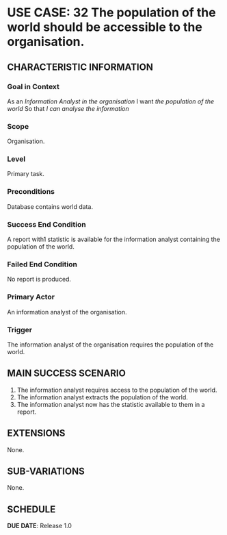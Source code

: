 # USE CASE: 32 The population of the world should be accessible to the organisation.

## CHARACTERISTIC INFORMATION

### Goal in Context

As an *Information Analyst in the organisation*
I want *the population of the world*
So that *I can analyse the information*

### Scope

Organisation.

### Level

Primary task.

### Preconditions

Database contains world data.

### Success End Condition

A report with1 statistic is available for the information analyst containing the population of the world.

### Failed End Condition

No report is produced.

### Primary Actor

An information analyst of the organisation.

### Trigger

The information analyst of the organisation requires the population of the world.

## MAIN SUCCESS SCENARIO

1. The information analyst requires access to the population of the world.
3. The information analyst extracts the population of the world.
4. The information analyst now has the statistic available to them in a report.

## EXTENSIONS

None.

## SUB-VARIATIONS

None.

## SCHEDULE

**DUE DATE**: Release 1.0